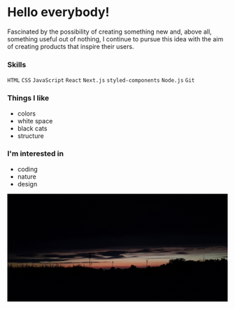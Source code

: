 # Hello everybody!

Fascinated by the possibility of creating something new and, above all, something useful out of nothing, I continue to pursue this idea with the aim of creating products that inspire their users.


### Skills
`HTML` `CSS` `JavaScript` `React` `Next.js` `styled-components` `Node.js` `Git`


### Things I like
- colors
- white space
- black cats
- structure


### I'm interested in
- coding
- nature
- design


![sunset](20220805_214905_b.jpg)
